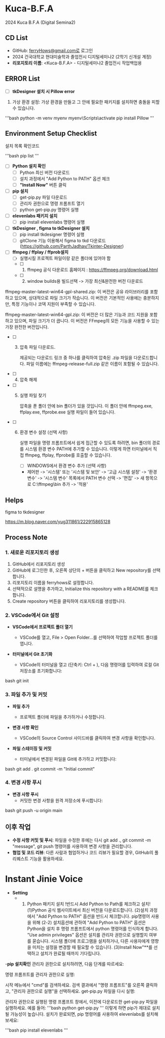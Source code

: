 # Kuca-B.F.A
2024 Kuca B.F.A (Digital Semina2)

## CD List
- GitHub: ferryHows@gmail.com로 로그인
- 2024 건국대학교 현대미술학과 졸업전시 디지털세미나2 (2학기 신개설 계정)
- **리포지토리 이름**: <Kuca-B.F.A> - 디지털세미나2 졸업전시 작업백업용

## ERROR List

- [ ] **tkDesigner 설치 시 Pillow error**

1. 가상 환경 설정: 가상 환경을 만들고 그 안에 필요한 패키지를 설치하면 충돌을 피할 수 있습니다.

'''bash
python -m venv myenv
myenv\Scripts\activate
pip install Pillow
'''


## Environment Setup Checklist

설치 목록 확인코드

'''bash
pip list
'''


- [ ] **Python 설치 확인**
  - [ ] Python 최신 버전 다운로드
  - [ ] 설치 과정에서 "Add Python to PATH" 옵션 체크
  - [ ] **"Install Now"** 버튼 클릭

- [ ] **pip 설치**
  - [ ] get-pip.py 파일 다운로드
  - [ ] 관리자 권한으로 명령 프롬프트 열기
  - [ ] python get-pip.py 명령어 실행

- [ ] **elevenlabs 패키지 설치**
  - [ ] pip install elevenlabs 명령어 실행

- [ ] **tkDesigner , figma to tkDesigner 설치**
  - [ ] pip install tkdesigner 명령어 실행
  - [ ] gitClone 기능 이용해서 figma to tkd 다운로드 (https://github.com/ParthJadhav/Tkinter-Designer)

- [ ] **ffmpeg / ffplay / ffprob설치**
  - [ ] 실행시킬 프로젝트 파일이랑 같은 폴더에 있어야 함
  - [ ] 1. ffmpeg 공식 다운로드 홈페이지 : https://ffmpeg.org/download.html
  - [ ] 2. window builds용 빌드선택 -> 가장 최신&완전한 버전 다운로드

ffmpeg-master-latest-win64-gpl-shared.zip: 이 버전은 공유 라이브러리를 포함하고 있으며, 상대적으로 파일 크기가 작습니다. 이 버전은 기본적인 사용에는 충분하지만, 특정 기능이나 코덱 지원이 부족할 수 있습니다.

ffmpeg-master-latest-win64-gpl.zip: 이 버전은 더 많은 기능과 코드 지원을 포함하고 있으며, 파일 크기가 더 큽니다. 이 버전은 FFmpeg의 모든 기능을 사용할 수 있는 가장 완전한 버전입니다.
  
  - [ ] 3. 압축 파일 다운로드.

         제공되는 다운로드 링크 중 하나를 클릭하여 압축된 .zip 파일을 다운로드합니다. 파일 이름에는 ffmpeg-release-full.zip 같은 이름이 포함될 수 있습니다.
 
  - [ ] 4. 압축 해제

  - [ ] 5. 실행 파일 찾기

         압축을 푼 폴더 안에 bin 폴더가 있을 것입니다. 이 폴더 안에 ffmpeg.exe, ffplay.exe, ffprobe.exe 실행 파일이 들어 있습니다.
 
  - [ ] 6. 환경 변수 설정 (선택 사항)

        실행 파일을 명령 프롬프트에서 쉽게 접근할 수 있도록 하려면, bin 폴더의 경로를 시스템 환경 변수 PATH에 추가할 수 있습니다. 이렇게 하면 터미널에서 직접 ffmpeg, ffplay, ffprobe를 호출할 수 있습니다.

        - [ ] WINDOWS에서 환경 변수 추가 (선택 사항)

         - 제어판 -> '시스템' 또는 '시스템 및 보안' -> '고급 시스템 설정' -> '환경 변수' -> '시스템 변수' 목록에서 PATH 변수 선택 -> '편집' -> 새 항목으로 C:\ffmpeg\bin 추가 -> '적용'
           
## Helps

figma to tkdesigner

https://m.blog.naver.com/yug311861/222915865128

## Process Note

### 1. 새로운 리포지토리 생성
1. GitHub에서 리포지토리 생성
2. GitHub에 로그인한 후, 오른쪽 상단의 + 버튼을 클릭하고 New repository를 선택합니다.
3. 리포지토리 이름을 ferryhows로 설정합니다.
4. 선택적으로 설명을 추가하고, Initialize this repository with a README를 체크합니다.
5. Create repository 버튼을 클릭하여 리포지토리를 생성합니다.

### 2. VSCode에서 Git 설정

- **VSCode에서 프로젝트 폴더 열기**
  - VSCode를 열고, File > Open Folder...를 선택하여 작업할 프로젝트 폴더를 엽니다.

- **터미널에서 Git 초기화**
  - VSCode의 터미널을 열고 (단축키: Ctrl + ), 다음 명령어를 입력하여 로컬 Git 저장소를 초기화합니다:
  
    
bash
    git init


### 3. 파일 추가 및 커밋

- **파일 추가**
  - 프로젝트 폴더에 파일을 추가하거나 수정합니다.

- **변경 사항 확인**
  - VSCode의 Source Control 사이드바를 클릭하여 변경 사항을 확인합니다.
  
- **파일 스테이징 및 커밋**
  - 터미널에서 변경된 파일을 Git에 추가하고 커밋합니다:
  
    
bash
    git add .
    git commit -m "Initial commit"


### 4. 변경 사항 푸시

- **변경 사항 푸시**
  - 커밋한 변경 사항을 원격 저장소에 푸시합니다:
  
    
bash
    git push -u origin main


## 이후 작업

- **수정 사항 커밋 및 푸시**: 파일을 수정한 후에는 다시 git add ., git commit -m "message", git push 명령어를 사용하여 변경 사항을 관리합니다.
- **협업 및 코드 리뷰**: 다른 사람과 협업하거나 코드 리뷰가 필요할 경우, GitHub의 풀 리퀘스트 기능을 활용하세요.

# Instant Jinie Voice 

- **Setting**
  - 1. Python 패키지 설치 !반드시 Add Python to Path를 체크하고 설치!
   (1)Python 공식 웹사이트에서 최신 버전을 다운로드합니다.
   (2)설치 과정에서 "Add Python to PATH" 옵션을 반드시 체크합니다. pip명령어 사용을 위해
   (2-2) 설치옵션에 관하여
"Add Python to PATH" 옵션은 Python을 설치 후 명령 프롬프트에서 python 명령어를 인식하게 합니다.
"Use admin privileges" 옵션은 설치를 관리자 권한으로 실행할지 여부를 묻습니다. 시스템 폴더에 프로그램을 설치하거나, 다른 사용자에게 영향을 미치는 설정을 변경할 때 필요할 수 있습니다.
   (3)Install Now"**를 선택하고 설치가 완료될 때까지 기다립니다.

-**pip 설치확인**
관리자 권한으로 설치하려면, 다음 단계를 따르세요:

명령 프롬프트를 관리자 권한으로 실행:

시작 메뉴에서 "cmd"를 검색하세요.
검색 결과에서 "명령 프롬프트"를 오른쪽 클릭하고, "관리자 권한으로 실행"을 선택하세요.
get-pip.py 파일을 다시 실행:

관리자 권한으로 실행된 명령 프롬프트 창에서, 이전에 다운로드한 get-pip.py 파일을 실행하세요. 예를 들어:
'''bash
python get-pip.py
'''
이렇게 하면 pip가 제대로 설치될 가능성이 높습니다. 설치가 완료되면, pip 명령어를 사용하여 elevenlabs를 설치해 보세요:

'''bash
pip install elevenlabs
'''





